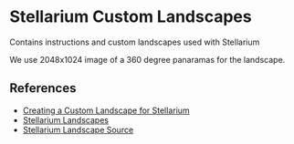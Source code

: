 # Stellarium Custom Landscapes

Contains instructions and custom landscapes used with Stellarium

We use 2048x1024 image of a 360 degree panaramas for the landscape.  

## References

* [Creating a Custom Landscape for Stellarium](https://www.youtube.com/watch?v=wv_Fpvf06Bw)
* [Stellarium Landscapes](https://stellarium.org/landscapes.html)
* [Stellarium Landscape Source](https://github.com/Stellarium/stellarium/tree/master/landscapes)

